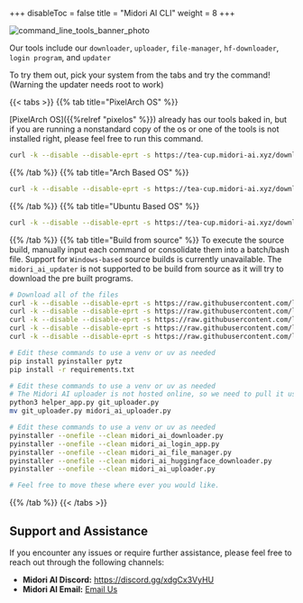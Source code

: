+++
disableToc = false
title = "Midori AI CLI"
weight = 8
+++

![command_line_tools_banner_photo](https://tea-cup.midori-ai.xyz/download/command_line_tools_banner_photo.png)

Our tools include our `downloader`, `uploader`, `file-manager`, `hf-downloader`, `login program`, and `updater`

To try them out, pick your system from the tabs and try the command! (Warning the updater needs root to work)

{{< tabs >}}
{{% tab title="PixelArch OS" %}}

[PixelArch OS]({{%relref "pixelos" %}}) already has our tools baked in, but if you are running a nonstandard copy of the os or one of the tools is not installed right, please feel free to run this command.

```bash
curl -k --disable --disable-eprt -s https://tea-cup.midori-ai.xyz/download/pixelarch-midori-ai-updater > updater && sudo chmod +x updater && sudo mv updater /usr/local/bin/midori_ai_updater && sudo midori_ai_updater
```
{{% /tab %}}
{{% tab title="Arch Based OS" %}}
```bash
curl -k --disable --disable-eprt -s https://tea-cup.midori-ai.xyz/download/pixelarch-midori-ai-updater > updater && sudo chmod +x updater && sudo mv updater /usr/local/bin/midori_ai_updater && sudo midori_ai_updater
```
{{% /tab %}}
{{% tab title="Ubuntu Based OS" %}}
```bash
curl -k --disable --disable-eprt -s https://tea-cup.midori-ai.xyz/download/standard-linux-midori-ai-updater > updater && sudo chmod +x updater && sudo mv updater /usr/local/bin/midori_ai_updater && sudo midori_ai_updater
```
{{% /tab %}}
{{% tab title="Build from source" %}}
To execute the source build, manually input each command or consolidate them into a batch/bash file. Support for `Windows-based` source builds is currently unavailable. The `midori_ai_updater` is not supported to be build from source as it will try to download the pre built programs.

```bash
# Download all of the files
curl -k --disable --disable-eprt -s https://raw.githubusercontent.com/lunamidori5/Midori-AI/master/Webserver/Programs/Downloader/helper_app.py > midori_ai_downloader.py
curl -k --disable --disable-eprt -s https://raw.githubusercontent.com/lunamidori5/Midori-AI/master/Webserver/Programs/Login_program/midori_ai_login_app.py > midori_ai_login_app.py
curl -k --disable --disable-eprt -s https://raw.githubusercontent.com/lunamidori5/Midori-AI-Subsystem-Manager/master/midori_ai_manager/huggingface_downloader.py > midori_ai_huggingface_downloader.py
curl -k --disable --disable-eprt -s https://raw.githubusercontent.com/lunamidori5/Midori-AI-Subsystem-Manager/master/Subsystem-Manager/subsystem-manager-uv/requirements.txt > requirements.txt
curl -k --disable --disable-eprt -s https://raw.githubusercontent.com/lunamidori5/Midori-AI/master/Webserver/Programs/File_manager/file_manager.py > midori_ai_file_manager.py

# Edit these commands to use a venv or uv as needed
pip install pyinstaller pytz
pip install -r requirements.txt

# Edit these commands to use a venv or uv as needed
# The Midori AI uploader is not hosted online, so we need to pull it using our downloader
python3 helper_app.py git_uploader.py
mv git_uploader.py midori_ai_uploader.py

# Edit these commands to use a venv or uv as needed
pyinstaller --onefile --clean midori_ai_downloader.py
pyinstaller --onefile --clean midori_ai_login_app.py
pyinstaller --onefile --clean midori_ai_file_manager.py
pyinstaller --onefile --clean midori_ai_huggingface_downloader.py
pyinstaller --onefile --clean midori_ai_uploader.py

# Feel free to move these where ever you would like.
```
{{% /tab %}}
{{< /tabs >}}


## Support and Assistance

If you encounter any issues or require further assistance, please feel free to reach out through the following channels:

* **Midori AI Discord:** https://discord.gg/xdgCx3VyHU
* **Midori AI Email:** [Email Us](mailto:contact-us@midori-ai.xyz)